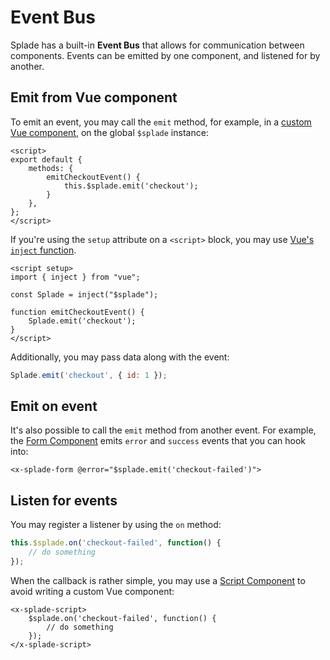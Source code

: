# Event Bus

Splade has a built-in **Event Bus** that allows for communication between components. Events can be emitted by one component, and listened for by another.

## Emit from Vue component

To emit an event, you may call the `emit` method, for example, in a [custom Vue component](/custom-vue-components.md), on the global `$splade` instance:

```vue
<script>
export default {
    methods: {
        emitCheckoutEvent() {
            this.$splade.emit('checkout');
        }
    },
};
</script>
```

If you're using the `setup` attribute on a `<script>` block, you may use [Vue's `inject` function](https://vuejs.org/guide/components/provide-inject.html#inject).

```vue
<script setup>
import { inject } from "vue";

const Splade = inject("$splade");

function emitCheckoutEvent() {
    Splade.emit('checkout');
}
</script>
```

Additionally, you may pass data along with the event:

```js
Splade.emit('checkout', { id: 1 });
```

## Emit on event

It's also possible to call the `emit` method from another event. For example, the [Form Component](/x-form.md) emits `error` and `success` events that you can hook into:

```blade
<x-splade-form @error="$splade.emit('checkout-failed')">
```

## Listen for events

You may register a listener by using the `on` method:

```js
this.$splade.on('checkout-failed', function() {
    // do something
});
```

When the callback is rather simple, you may use a [Script Component](/x-script.md) to avoid writing a custom Vue component:

```blade
<x-splade-script>
    $splade.on('checkout-failed', function() {
        // do something
    });
</x-splade-script>
```